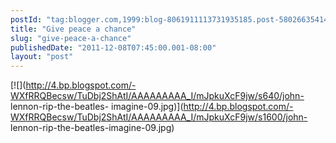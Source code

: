 ```yaml
---
postId: "tag:blogger.com,1999:blog-8061911113731935185.post-580266354146503273"
title: "Give peace a chance"
slug: "give-peace-a-chance"
publishedDate: "2011-12-08T07:45:00.001-08:00"
layout: "post"
---
```


[![](http://4.bp.blogspot.com/-WXfRRQBecsw/TuDbj2ShAtI/AAAAAAAAA_I/mJpkuXcF9jw/s640/john-
lennon-rip-the-beatles-
imagine-09.jpg)](http://4.bp.blogspot.com/-WXfRRQBecsw/TuDbj2ShAtI/AAAAAAAAA_I/mJpkuXcF9jw/s1600/john-
lennon-rip-the-beatles-imagine-09.jpg)

  

